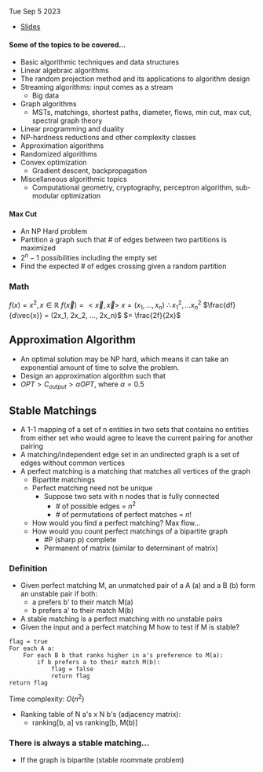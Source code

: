 Tue Sep 5 2023
- [Slides](https://docs.google.com/presentation/d/1-7Xe0VczOGcDYI_Q37U71xoADL6fneUIQez4WpioPl4/edit?pli=1#slide=id.g10fb791f0ed_0_0)
#### Some of the topics to be covered...
- Basic algorithmic techniques and data structures
- Linear algebraic algorithms
- The random projection method and its applications to algorithm design
- Streaming algorithms: input comes as a stream
	- Big data
- Graph algorithms
	- MSTs, matchings, shortest paths, diameter, flows, min cut, max cut, spectral graph theory
- Linear programming and duality
- NP-hardness reductions and other complexity classes
- Approximation algorithms
- Randomized algorithms
- Convex optimization
	- Gradient descent, backpropagation
- Miscellaneous algorithmic topics
	- Computational geometry, cryptography, perceptron algorithm, sub-modular optimization
#### Max Cut
- An NP Hard problem
- Partition a graph such that # of edges between two partitions is maximized
- $2^n - 1$ possibilities including the empty set
- Find the expected # of edges crossing given a random partition
### Math
$f(x) = x^2, x \in \mathbb{R}$
$f(\vec{x}) = <\vec{x}, \vec{x}>$
$x = (x_1, ..., x_n)$
$\therefore x^2_1, ... x^2_n$
$\frac{df}{d\vec{x}} = (2x_1, 2x_2, ..., 2x_n)$
$= \frac{2f}{2x}$
## Approximation Algorithm
- An optimal solution may be NP hard, which means it can take an exponential amount of time to solve the problem.
- Design an approximation algorithm such that
- $OPT > C_{output} > \alpha OPT$, where $\alpha = 0.5$
## Stable Matchings
- A 1-1 mapping of a set of n entities in two sets that contains no entities from either set who would agree to leave the current pairing for another pairing
- A matching/independent edge set in an undirected graph is a set of edges without common vertices
- A perfect matching is a matching that matches all vertices of the graph
	- Bipartite matchings
	- Perfect matching need not be unique
		- Suppose two sets with n nodes that is fully connected
			- \# of possible edges = $n^2$
			- \# of permutations of perfect matches = $n!$
	- How would you find a perfect matching? Max flow...
	- How would you count perfect matchings of a bipartite graph
		- \#P (sharp p) complete
		- Permanent of matrix (similar to determinant of matrix)
### Definition
- Given perfect matching M, an unmatched pair of a A (a) and a B (b) form an unstable pair if both:
	- a prefers b' to their match M(a)
	- b prefers a' to their match M(b)
- A stable matching is a perfect matching with no unstable pairs
- Given the input and a perfect matching M how to test if M is stable?

```
flag = true
For each A a:
	For each B b that ranks higher in a's preference to M(a):
		if b prefers a to their match M(b):
			flag = false
			return flag
return flag
```

Time complexity: $O(n^2)$
- Ranking table of N a's x N b's (adjacency matrix):
	- ranking\[b, a\] vs ranking\[b, M(b)]

### There is always a stable matching...
- If the graph is bipartite (stable roommate problem)